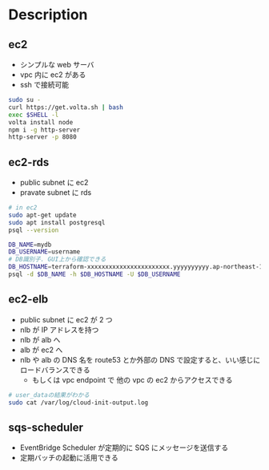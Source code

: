 # Description

## ec2

- シンプルな web サーバ
- vpc 内に ec2 がある
- ssh で接続可能

```bash
sudo su -
curl https://get.volta.sh | bash
exec $SHELL -l
volta install node
npm i -g http-server
http-server -p 8080
```

## ec2-rds

- public subnet に ec2
- pravate subnet に rds

```bash
# in ec2
sudo apt-get update
sudo apt install postgresql
psql --version

DB_NAME=mydb
DB_USERNAME=username
# DB識別子. GUI上から確認できる
DB_HOSTNAME=terraform-xxxxxxxxxxxxxxxxxxxxxxx.yyyyyyyyyy.ap-northeast-1.rds.amazonaws.com
psql -d $DB_NAME -h $DB_HOSTNAME -U $DB_USERNAME
```

## ec2-elb

- public subnet に ec2 が 2 つ
- nlb が IP アドレスを持つ
- nlb が alb へ
- alb が ec2 へ
- nlb や alb の DNS 名を route53 とか外部の DNS で設定すると、いい感じにロードバランスできる
  - もしくは vpc endpoint で 他の vpc の ec2 からアクセスできる

```bash
# user_dataの結果がわかる
sudo cat /var/log/cloud-init-output.log
```

## sqs-scheduler

- EventBridge Scheduler が定期的に SQS にメッセージを送信する
- 定期バッチの起動に活用できる

```bash

```

